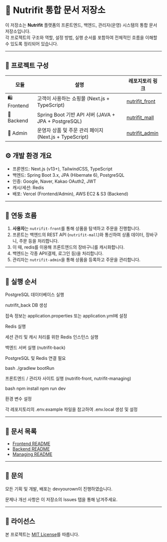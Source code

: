 # 🧾 Nutrifit 통합 문서 저장소

이 저장소는 **Nutrifit** 플랫폼의 프론트엔드, 백엔드, 관리자(운영) 시스템의 통합 문서 저장소입니다.  
각 프로젝트의 구조와 역할, 설정 방법, 실행 순서를 포함하여 전체적인 흐름을 이해할 수 있도록 정리되어 있습니다.

---

## 📌 프로젝트 구성

| 모듈        | 설명                                          | 레포지토리 링크 |
|-------------|-----------------------------------------------|------------------|
| 🛍️ Frontend | 고객이 사용하는 쇼핑몰 (Next.js + TypeScript) | [nutrifit_front](https://github.com/devyourown/nutrifit_front) |
| 🧠 Backend   | Spring Boot 기반 API 서버 (JAVA + JPA + PostgreSQL) | [nutrifit_mall](https://github.com/devyourown/nutrifit_mall) |
| 🧾 Admin     | 운영자 상품 및 주문 관리 페이지 (Next.js + TypeScript) | [nutrifit_admin](https://github.com/devtourown/nutrifit_admin) |

## ⚙️ 개발 환경 개요

- 프론엔드: Next.js (v13+), TailwindCSS, TypeScript
- 백엔드: Spring Boot 3.x, JPA (Hibernate 6), PostgreSQL
- 인증: Google, Naver, Kakao OAuth2, JWT
- 캐시/세션: Redis
- 배포: Vercel (Frontend/Admin), AWS EC2 & S3 (Backend)

---

## 🔗 연동 흐름

1. **사용자**는 `nutrifit-front`를 통해 상품을 탐색하고 주문을 진행합니다.
2. 프론트는 백엔드의 REST API (`nutrifit-mall`)와 통신하여 상품 데이터, 장바구니, 주문 등을 처리합니다.
3. 이 때, redis를 이용해 프론트엔드의 장바구니를 캐시화합니다.
4. 백엔드는 각종 API(결제, 로그인 등)을 처리합니다.
5. 관리자는 `nutrifit-admin`을 통해 상품을 등록하고 주문을 관리합니다.

---

## 🚀 실행 순서
PostgreSQL 데이터베이스 실행

nutrifit_back DB 생성

접속 정보는 application.properties 또는 application.yml에 설정

Redis 실행

세션 관리 및 캐시 처리를 위한 Redis 인스턴스 실행

백엔드 서버 실행 (nutrifit-back)

PostgreSQL 및 Redis 연결 필요

bash
./gradlew bootRun

프론트엔드 / 관리자 사이트 실행 (nutrifit-front, nutrifit-managing)

bash
npm install
npm run dev

환경 변수 설정

각 레포지토리의 .env.example 파일을 참고하여 .env.local 생성 및 설정



---

## 📁 문서 목록

- [Frontend README](https://github.com/devyourown/nutrifit-front/blob/main/README.md)
- [Backend README](https://github.com/devyourown/nutrifit-back/blob/main/README.md)
- [Managing README](https://github.com/devyourown/nutrifit-managing/blob/main/README.md)

---

## 🙋 문의

모든 기획 및 개발, 배포는 devyourown이 진행하였습니다. 

문제나 개선 사항은 이 저장소의 Issues 탭을 통해 남겨주세요.

---

## 📄 라이선스

본 프로젝트는 [MIT License](./LICENSE)를 따릅니다.
